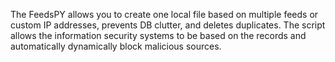 The FeedsPY allows you to create one local file based on multiple feeds or custom IP addresses, prevents DB clutter, and deletes duplicates.
The script allows the information security systems to be based on the records and automatically dynamically block malicious sources.
